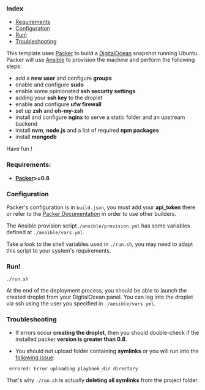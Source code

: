 ### Index

- [Requirements](#requirements)
- [Configuration](#configuration)
- [Run!](#run)
- [Troubleshooting](#troubleshooting)


This template uses [Packer](https://www.packer.io/) to build a [DigitalOcean](https://digitalocean.com) snapshot running Ubuntu.
Packer will use [Ansible](http://ansible.com/) to provision the machine and perform the following steps:

- add a **new user** and configure **groups**
- enable and configure **sudo**
- enable some opinionated **ssh security settings**
- adding your **ssh key** to the droplet
- enable and configure **ufw firewall**
- set up **zsh** and **oh-my-zsh**
- install and configure **nginx** to serve a static folder and an upstream backend
- install **nvm**, **node.js** and a list of required **npm packages**
- install **mongodb**

Have fun !

### Requirements:

- **[Packer](https://www.packer.io/downloads)>=0.8**

### Configuration

Packer's configuration is in `build.json`, you must add your **api_token** there or refer to the [Packer Documentation](https://www.packer.io/docs) in order to use other builders.

The Ansible provision script`./ansible/provision.yml` has some variables defined at `./ansible/vars.yml`.

Take a look to the shell variables used in `./run.sh`, you may need to adapt this script to your system's requirements.

### Run!

```
./run.sh
```

At the end of the deployment process, you should be able to launch the created droplet from your DigitalOcean panel.
You can log into the droplet via ssh using the user you specified in `./ansible/vars.yml`.

### Troubleshooting

- If errors occur **creating the droplet**, then you should double-check if the installed packer **version is greater than 0.8**.

- You should not upload folder containing **symlinks** or you will run into the [following issue](https://github.com/mitchellh/packer/issues/1627):
 ```
  errored: Error uploading playbook_dir directory
  ```
  That's why `./run.sh` is actually **deleting all symlinks** from the project folder.

